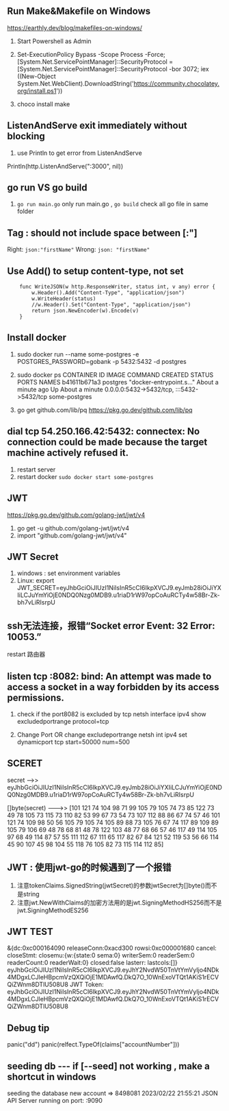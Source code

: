 ## Run Make&Makefile on Windows

<https://earthly.dev/blog/makefiles-on-windows/>

1. Start Powershell as Admin

2. Set-ExecutionPolicy Bypass -Scope Process -Force; [System.Net.ServicePointManager]::SecurityProtocol = [System.Net.ServicePointManager]::SecurityProtocol -bor 3072; iex ((New-Object System.Net.WebClient).DownloadString('https://community.chocolatey.org/install.ps1'))

3. choco install make

## ListenAndServe exit immediately without blocking

1. use Println to get error from ListenAndServe

Println(http.ListenAndServe(":3000", nil))

## go run VS go build

1. `go run main.go` only run main.go , `go build` check all go file in same folder

## Tag : should not include space between  [:"]

   Right:  `json:"firstName"`
   Wrong:  `json: "firstName"`

## Use Add() to setup content-type, not set

        func WriteJSON(w http.ResponseWriter, status int, v any) error {
            w.Header().Add("Content-Type", "application/json")
            w.WriteHeader(status)
            //w.Header().Set("Content-Type", "application/json")
            return json.NewEncoder(w).Encode(v)
        }

## Install docker

1. sudo  docker run --name some-postgres -e POSTGRES_PASSWORD=gobank -p 5432:5432 -d postgres

2. sudo docker ps
 CONTAINER ID   IMAGE      COMMAND                  CREATED              STATUS              PORTS                                       NAMES
b41611b671a3   postgres   "docker-entrypoint.s…"   About a minute ago   Up About a minute   0.0.0.0:5432->5432/tcp, :::5432->5432/tcp   some-postgres

3. go get github.com/lib/pq
https://pkg.go.dev/github.com/lib/pq

## dial tcp 54.250.166.42:5432: connectex: No connection could be made because the target machine actively refused it.

1. restart server
2. restart docker
    `sudo docker start some-postgres`

## JWT

https://pkg.go.dev/github.com/golang-jwt/jwt/v4

1. go get -u github.com/golang-jwt/jwt/v4
2. import "github.com/golang-jwt/jwt/v4"

## JWT Secret
1. windows : set environment variables
2. Linux: export JWT_SECRET=eyJhbGciOiJIUzI1NiIsInR5cCI6IkpXVCJ9.eyJmb28iOiJiYXIiLCJuYmYiOjE0NDQ0Nzg0MDB9.u1riaD1rW97opCoAuRCTy4w58Br-Zk-bh7vLiRIsrpU


## ssh无法连接，报错“Socket error Event: 32 Error: 10053.”

restart 路由器

## listen tcp :8082: bind: An attempt was made to access a socket in a way forbidden by its access permissions.
1. check if the port8082 is excluded by tcp
    netsh interface ipv4 show excludedportrange protocol=tcp

2. Change Port OR change excludeportrange
    netsh int ipv4 set dynamicport tcp start=50000 num=500


## SCERET
secret -->> eyJhbGciOiJIUzI1NiIsInR5cCI6IkpXVCJ9.eyJmb28iOiJiYXIiLCJuYmYiOjE0NDQ0Nzg0MDB9.u1riaD1rW97opCoAuRCTy4w58Br-Zk-bh7vLiRIsrpU

[]byte(secret)  --->> [101 121 74 104 98 71 99 105 79 105 74 73 85 122 73 49 78 105 73 115 73 110 82 53 99 67 73 54 73 107 112 88 86 67 74 57 46 101 121 74 109 98 50 56 105 79 105 74 105 89 88 73 105 76 67 74 117 89 109 89 105 79 106 69 48 78 68 81 48 78 122 103 48 77 68 66 57 46 117 49 114 105 97 68 49 114 87 57 55 111 112 67 111 65 117 82 67 84 121 52 119 53 56 66 114 45 90 107 45 98 104 55 118 76 105 82 73 115 114 112 85]


## JWT  : 使用jwt-go的时候遇到了一个报错
1. 注意tokenClaims.SignedString(jwtSecret)的参数jwtSecret为[]byte()而不是string
2. 注意jwt.NewWithClaims的加密方法用的是jwt.SigningMethodHS256而不是jwt.SigningMethodES256

## JWT TEST

&{dc:0xc000164090 releaseConn:0xacd300 rowsi:0xc000001680 cancel:<nil> closeStmt:<nil> closemu:{w:{state:0 sema:0} writerSem:0 readerSem:0 readerCount:0 readerWait:0} closed:false lasterr:<nil> lastcols:[]}
eyJhbGciOiJIUzI1NiIsInR5cCI6IkpXVCJ9.eyJhY2NvdW50TnVtYmVyIjo4NDk4MDgxLCJleHBpcmVzQXQiOjE1MDAwfQ.DkQ7O_10WnExoVTQt1AKiS1rECVQiZWnm8DTlU508U8
<nil>
JWT Token:  eyJhbGciOiJIUzI1NiIsInR5cCI6IkpXVCJ9.eyJhY2NvdW50TnVtYmVyIjo4NDk4MDgxLCJleHBpcmVzQXQiOjE1MDAwfQ.DkQ7O_10WnExoVTQt1AKiS1rECVQiZWnm8DTlU508U8

## Debug tip
panic("dd") 
panic(relfect.TypeOf(claims["accountNumber"]))


## seeding db --- if [--seed] not working , make a shortcut in windows

seeding the database
new account =>  8498081
2023/02/22 21:55:21 JSON API Server running on port:  :9090

